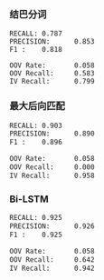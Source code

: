 ### 结巴分词

```
RECALL: 0.787
PRECISION:      0.853
F1 :    0.818

OOV Rate:       0.058
OOV Recall:     0.583
IV Recall:      0.799
```


### 最大后向匹配

```txt
RECALL: 0.903
PRECISION:      0.890
F1 :    0.896

OOV Rate:       0.058
OOV Recall:     0.000
IV Recall:      0.958
```

### Bi-LSTM

```txt
RECALL: 0.925
PRECISION:      0.926
F1 :    0.925

OOV Rate:       0.058
OOV Recall:     0.642
IV Recall:      0.942
```
